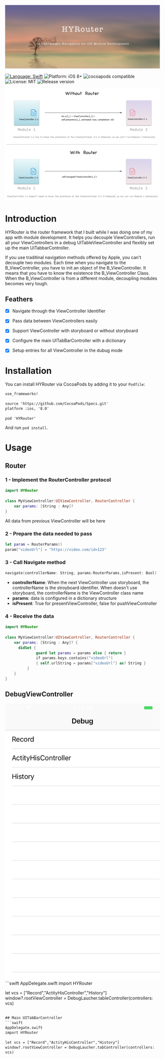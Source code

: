 <img src="https://github.com/CranberryYam/HYRouter/blob/master/Asset/Cover.png">

[![Language: Swift](https://img.shields.io/badge/language-swift-78CAAE.svg)](https://developer.apple.com/swift)
![Platform: iOS 8+](https://img.shields.io/badge/platform-iOS%208%2B-239AE2.svg)
![cocoapods compatible](https://img.shields.io/badge/cocoapods-compatible-brightgreen.svg)
![License: MIT](https://img.shields.io/badge/license-MIT-EC7A89.svg)
![Release version](https://img.shields.io/badge/release-v0.0.2-ff69b4.svg)

<img src="https://github.com/CranberryYam/HYRouter/blob/master/Asset/HYRouterExplain.png">

# Introduction
HYRouter is the router framework that I built while I was doing one of my app with module development. It helps you decouple ViewControllers, run all your ViewControllers in a debug UITableViewController and flexibly set up the main UITabbarController.

If you use traditinal navigation methods offered by Apple, you can't decouple two modules. Each time when you navigate to the B_ViewController, you have to init an object of the B_ViewController. It means that you have to know the existence the B_ViewController Class. When the B_ViewController is from a different module, decoupling modules becomes very tough.

## Feathers
- [x] Navigate through the ViewController Identifier  
- [x] Pass data between ViewControllers easily
- [x] Support ViewController with storyboard or without storyboard
- [x] Configure the main UITabBarController with a dictionary
- [x] Setup entries for all ViewController in the dubug mode


# Installation

You can install HYRouter via CocoaPods by adding it to your `Podfile`:
```
use_frameworks!

source 'https://github.com/CocoaPods/Specs.git'
platform :ios, '8.0'

pod 'HYRouter'
```

And run `pod install`.


# Usage

## Router
### 1 - Implement the RouterController protocol
```swift
import HYRouter

class MyViewController:UIViewController, RouterController {
    var params: [String : Any]?
}
```
All data from previous ViewController will be here

### 2 - Prepare the data needed to pass
```swift
let param = RouterParams()
param["videoUrl"] = "https://video.com/id=123"
```
### 3 - Call Navigate method
```swift
navigate(controllerName: String, params:RouterParams,isPresent: Bool)
```
- **controllerName**: When the next ViewController use storyboard, the controllerName is the stroyboard identifier. When doesn't use storyboard, the controllerName is the ViewController class name
- **params**: data is configured in a dictionary structure
- **isPresent**: True for presentViewController, false for pushViewController

### 4 - Receive the data
```swift
import HYRouter

class MyViewController:UIViewController, RouterController {
    var params: [String : Any]? {
      didSet {
              guard let params = params else { return }
              if params.keys.contains("videoUrl")
              { self.urlString = params["videoUrl"] as? String }
          }
    }
}
```

## DebugViewController
<img src="https://github.com/CranberryYam/HYRouter/blob/master/Asset/DebugLauncher.png">
```swift
AppDelegate.swift
import HYRouter

let vcs = ["Record","ActityHisController","History"]
window?.rootViewController = DebugLaucher.tableController(controllers: vcs)
```

## Main UITabBarController
```swift
AppDelegate.swift
import HYRouter

let vcs = ["Record","ActityHisController","History"]
window?.rootViewController = DebugLaucher.tabController(controllers: vcs)
```

